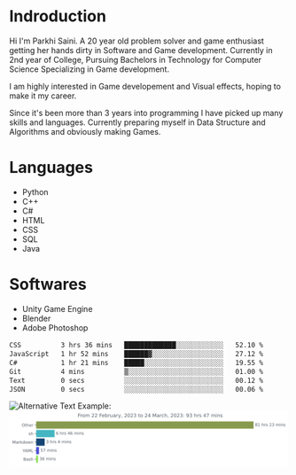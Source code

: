 # Indroduction
Hi I'm Parkhi Saini. A 20 year old problem solver and game enthusiast getting her hands dirty in Software and Game development. Currently in 2nd year of College, Pursuing Bachelors in Technology for Computer Science Specializing in Game development.

I am highly interested in Game developement and Visual effects, hoping to make it my career.

Since it's been more than 3 years into programming I have picked up many skills and languages. Currently preparing myself in Data Structure and Algorithms and obviously making Games.

# Languages

- Python 
- C++
- C#
- HTML 
- CSS
- SQL
- Java

# Softwares

- Unity Game Engine
- Blender
- Adobe Photoshop

<!--START_SECTION:waka-->

```text
CSS          3 hrs 36 mins   █████████████░░░░░░░░░░░░   52.10 %
JavaScript   1 hr 52 mins    ██████▓░░░░░░░░░░░░░░░░░░   27.12 %
C#           1 hr 21 mins    █████░░░░░░░░░░░░░░░░░░░░   19.55 %
Git          4 mins          ▒░░░░░░░░░░░░░░░░░░░░░░░░   01.00 %
Text         0 secs          ░░░░░░░░░░░░░░░░░░░░░░░░░   00.12 %
JSON         0 secs          ░░░░░░░░░░░░░░░░░░░░░░░░░   00.06 %
```

<!--END_SECTION:waka-->

<img
  src="https://github.com/<username>/<repository-name>/blob/<branch-name>/images/stat.svg"
  alt="Alternative Text"
/>
Example:
<img
  src="https://github.com/avinal/avinal/blob/main/images/stat.svg"
  alt="Avinal WakaTime Activity"
/>







